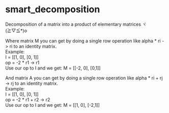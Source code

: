 # smart_decomposition
Decomposition of a matrix into a product of elementary matrices ヾ(≧▽≦*)o


Where matrix M you can get by doing a single row operation like alpha * ri -> ri to an identity matrix. <br>
Example: <br>
I = [[1, 0], [0, 1]]  <br>
op = -2 * r1 -> r1 <br>
Use our op to I and we get: M = [[-2, 0], [0,1]] <br>


And matrix A you can get by doing a single row operation like alpha * ri + rj -> rj to an identity matrix. <br>
Example:  <br>
I = [[1, 0], [0, 1]] <br> 
op = -2 * r1 + r2 -> r2 <br>
Use our op to I and we get: M = [[1, 0], [-2,1]]
